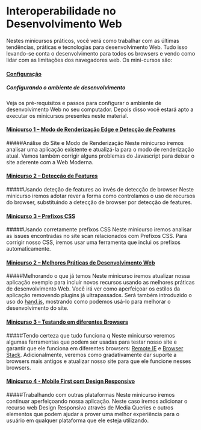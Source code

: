 # Interoperabilidade no  Desenvolvimento Web #

Nestes minicursos práticos, você verá como trabalhar com as últimas tendências, práticas e tecnologias para desenvolvimento Web. Tudo isso levando-se conta o desenvolvimento para todos os browsers e vendo como lidar com as limitações dos navegadores web.
Os mini-cursos são:

#### [Configuração](_setup)
##### Configurando o ambiente de desenvolvimento #####
Veja os pré-requisitos e passos para configurar o ambiente de desenvolvimento Web no seu computador. Depois disso você estará apto a executar os minicursos presentes neste material.

#### [Minicurso 1 – Modo de Renderização Edge e Detecção de Features](sitescan-rendermode)
#####Análise do Site e Modo de Renderização
Neste minicurso iremos analisar uma aplicação existente e atualizá-la para o modo de renderização atual. Vamos também corrigir alguns problemas do Javascript para deixar o site aderente com a Web Moderna.

#### [Minicurso 2 – Detecção de Features](feature-detection) 
#####Usando deteção de features ao invés de detecção de browser
Neste minicurso iremos adotar rever a forma como controlamos o uso de recursos do browser, substituindo a detecção de browser por detecção de features.

#### [Minicurso 3 – Prefixos CSS](css-prefix) 
#####Usando corretamente prefixos CSS
Neste minicurso iremos analisar as issues encontradas no site scan relacionados com Prefixos CSS. Para corrigir nosso CSS, iremos usar uma ferramenta que inclui os prefixos automaticamente.

#### [Minicurso 2 – Melhores Práticas de Desenvolvimento Web](best-practices) 
#####Melhorando o que já temos
Neste minicurso iremos atualizar nossa aplicação exemplo para incluir novos recursos usando as melhores práticas de desenvolvimento Web. Você irá ver como aperfeiçoar os estilos da aplicação removendo plugins já ultrapassados. Será também introduzido o uso do [hand.js](https://handjs.codeplex.com/), mostrando como podemos usá-lo para melhorar o desenvolvimento do site.

#### [Minicurso 3 – Testando em diferentes Browsers](testing)
#####Tendo certeza que tudo funciona q
Neste minicurso veremos algumas ferramentas que podem ser usadas para testar nosso site e garantir que ele funciona em diferentes browsers: [Remote IE](https://remote.modern.ie/) e [Browser Stack](http://www.browserstack.com/). Adicionalmente, veremos como gradativamente dar suporte a browsers mais antigos e atualizar nosso site para que ele funcione nesses browsers.

#### [Minicurso 4 - Mobile First com Design Responsivo](mobile-first-design)
#####Trabalhando com outras plataformas
Neste minicurso iremos continuar aperfeiçoando nossa aplicação. Neste caso iremos adicionar o recurso web Design Responsivo através de Media Queries e outros elementos que podem ajudar a prover uma melhor experiência para o usuário em qualquer plataforma que ele esteja utilizando.